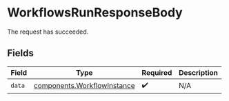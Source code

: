 # WorkflowsRunResponseBody

The request has succeeded.


## Fields

| Field                                                                      | Type                                                                       | Required                                                                   | Description                                                                |
| -------------------------------------------------------------------------- | -------------------------------------------------------------------------- | -------------------------------------------------------------------------- | -------------------------------------------------------------------------- |
| `data`                                                                     | [components.WorkflowInstance](../../models/components/workflowinstance.md) | :heavy_check_mark:                                                         | N/A                                                                        |